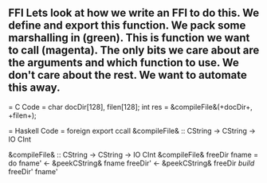 FFI
Lets look at how we write an FFI to do this. We define and export this function. We pack some marshalling in (green). This is function we want to call (magenta).
The only bits we care about are the arguments and which function to use. We don't care about the rest. We want to automate this away.
---

= C Code =
char docDir[128], filen[128];
int res = &compileFile&(+docDir+, +filen+);

= Haskell Code =
foreign export ccall &compileFile& :: CString
                                 -> CString
                                 -> IO CInt

&compileFile& :: CString -> CString -> IO CInt
&compileFile& freeDir fname = do
  fname'   <- &peekCString& fname
  freeDir' <- &peekCString& freeDir
  *build* freeDir' fname'
